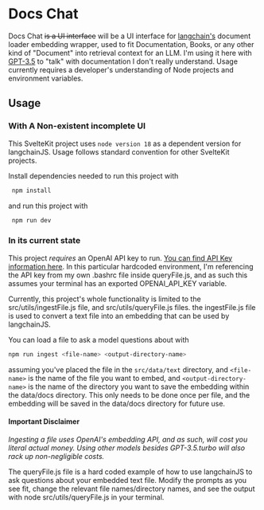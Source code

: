 # Docs Chat
Docs Chat ~~is a UI interface~~ will be a UI interface for [langchain's](https://hwchase17.github.io/langchainjs/docs/overview) document loader
embedding wrapper, used to fit Documentation, Books, or any other kind of "Document" into retrieval context for an LLM.
I'm using it here with [GPT-3.5](https://platform.openai.com/docs/models/gpt-3-5) to "talk" with documentation I don't really
understand. 
Usage currently requires a developer's understanding of Node projects and environment variables.

## Usage
### With A Non-existent incomplete UI
This SvelteKit project uses `node version 18` as a dependent version for langchainJS.
Usage follows standard convention for other SvelteKit projects.

Install dependencies needed to run this project with

```bash
 npm install
```
and run this project with

```bash
 npm run dev
```
### In its current state

This project *requires* an OpenAI API key to run. 
[You can find API Key information here](https://platform.openai.com/docs/api-reference).
In this particular hardcoded environment,
I'm referencing the API key from my own .bashrc file inside queryFile.js,
and as such this assumes your terminal has an exported OPENAI_API_KEY variable.

Currently, this project's whole functionality is limited to the src/utils/ingestFile.js file,
and src/utils/queryFile.js files. the ingestFile.js file is used to convert a text file into an
embedding that can be used by langchainJS.

You can load a file to ask a model questions about with
```bash
npm run ingest <file-name> <output-directory-name>
```
assuming you've placed the file in the `src/data/text` directory, and `<file-name>` is the name of the file you want to embed,
and `<output-directory-name>` is the name of the directory you want to save the embedding within the data/docs directory.
This only needs to be done once per file, and the embedding will be saved in the data/docs directory for future use.

#### **Important Disclaimer**
*Ingesting a file uses OpenAI's embedding API, and as such, will cost you literal actual money. Using other models besides GPT-3.5.turbo will also rack up non-negligible costs.*

The queryFile.js file is a hard coded example of how to use langchainJS 
to ask questions about your embedded text file. Modify the prompts as you see fit,
change the relevant file names/directory names, and see the output with node src/utils/queryFile.js in your terminal.



